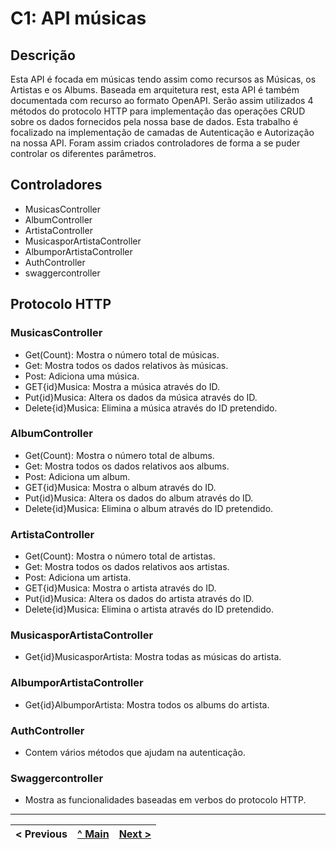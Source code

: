  # C1: API músicas

## Descrição
Esta API é focada em músicas tendo assim como recursos as Músicas, os Artistas e os Albums. Baseada em arquitetura rest, esta API é também documentada com recurso ao formato OpenAPI. Serão assim utilizados 4 métodos do protocolo HTTP para implementação das operações CRUD sobre os dados fornecidos pela nossa base de dados. Esta trabalho é focalizado na implementação de camadas de Autenticação e Autorização na nossa API. Foram assim criados controladores de forma a se puder controlar os diferentes parâmetros.

## Controladores
* MusicasController
* AlbumController
* ArtistaController
* MusicasporArtistaController
* AlbumporArtistaController
* AuthController
* swaggercontroller

## Protocolo HTTP
### MusicasController
* Get(Count): Mostra o número total de músicas.
* Get: Mostra todos os dados relativos às músicas.
* Post: Adiciona uma música.
* GET{id}Musica: Mostra a música através do ID.
* Put{id}Musica: Altera os dados da música através do ID.
* Delete{id}Musica: Elimina a música através do ID pretendido.

### AlbumController
* Get(Count): Mostra o número total de albums.
* Get: Mostra todos os dados relativos aos albums.
* Post: Adiciona um album.
* GET{id}Musica: Mostra o album através do ID.
* Put{id}Musica: Altera os dados do album através do ID.
* Delete{id}Musica: Elimina o album através do ID pretendido.

### ArtistaController
* Get(Count): Mostra o número total de artistas.
* Get: Mostra todos os dados relativos aos artistas.
* Post: Adiciona um artista.
* GET{id}Musica: Mostra o artista através do ID.
* Put{id}Musica: Altera os dados do artista através do ID.
* Delete{id}Musica: Elimina o artista através do ID pretendido.

### MusicasporArtistaController
* Get{id}MusicasporArtista: Mostra todas as músicas do artista.

### AlbumporArtistaController
* Get{id}AlbumporArtista: Mostra todos os albums do artista.

### AuthController
* Contem vários métodos que ajudam na autenticação.

### Swaggercontroller
* Mostra as funcionalidades baseadas em verbos do protocolo HTTP.

---
< Previous | [^ Main](../../../) | [Next >](c2.md)
:--- | :---: | ---:

